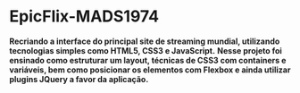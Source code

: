 # EpicFlix-MADS1974

**Recriando a interface do principal site de streaming mundial, utilizando tecnologias simples como HTML5, CSS3 e JavaScript.** 
**Nesse projeto foi ensinado como estruturar um layout, técnicas de CSS3 com containers e variáveis, bem como posicionar os elementos com Flexbox e ainda utilizar plugins JQuery a favor da aplicação.**
